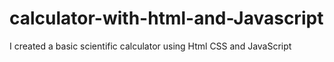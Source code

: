 # calculator-with-html-and-Javascript
I created a basic scientific calculator using Html CSS and JavaScript
